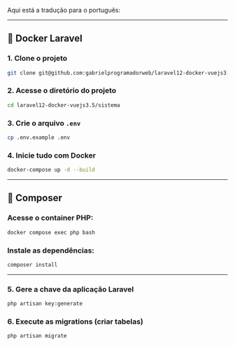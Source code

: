 Aqui está a tradução para o português:

---

## 🚀 **Docker Laravel**

### 1. Clone o projeto

```bash
git clone git@github.com:gabrielprogramadorweb/laravel12-docker-vuejs3.5.git
```

### 2. Acesse o diretório do projeto

```bash
cd laravel12-docker-vuejs3.5/sistema
```

### 3. Crie o arquivo `.env`

```bash
cp .env.example .env
```

### 4. Inicie tudo com Docker

```bash
docker-compose up -d --build
```

---

## 🧩 Composer

### Acesse o container PHP:

```bash
docker compose exec php bash
```

### Instale as dependências:

```bash
composer install
```

---

### 5. Gere a chave da aplicação Laravel

```bash
php artisan key:generate
```

### 6. Execute as migrations (criar tabelas)

```bash
php artisan migrate
```

